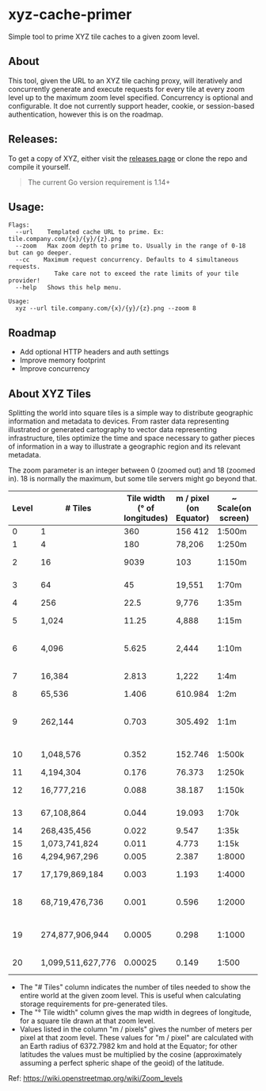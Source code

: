 # xyz-cache-primer
Simple tool to prime XYZ tile caches to a given zoom level.

## About
This tool, given the URL to an XYZ tile caching proxy, will iteratively and
concurrently generate and execute requests for every tile at every zoom level
up to the maximum zoom level specified. Concurrency is optional and configurable.
It doe not currently support header, cookie, or session-based authentication,
however this is on the roadmap.

## Releases:
To get a copy of XYZ, either visit the [releases page](https://github.com/dechristopher/xyz-cache-primer/releases)
or clone the repo and compile it yourself. 

> The current Go version requirement is 1.14+

## Usage:
```
Flags:
  --url    Templated cache URL to prime. Ex: tile.company.com/{x}/{y}/{z}.png
  --zoom   Max zoom depth to prime to. Usually in the range of 0-18 but can go deeper.
  --cc    Maximum request concurrency. Defaults to 4 simultaneous requests.
             Take care not to exceed the rate limits of your tile provider!
  --help   Shows this help menu.

Usage:
  xyz --url tile.company.com/{x}/{y}/{z}.png --zoom 8
```

## Roadmap
* Add optional HTTP headers and auth settings
* Improve memory footprint
* Improve concurrency

## About XYZ Tiles
Splitting the world into square tiles is a simple way to distribute geographic information and metadata to devices.
From raster data representing illustrated or generated cartography to vector data representing infrastructure, tiles
optimize the time and space necessary to gather pieces of information in a way to illustrate a geographic region and
its relevant metadata.

The zoom parameter is an integer between 0 (zoomed out) and 18 (zoomed in). 18 is normally the maximum, but some tile
servers might go beyond that.

| Level | # Tiles | Tile width (° of longitudes) | m / pixel (on Equator) | ~ Scale(on screen) | Examples of areas to represent|
|-------|---------|------------------------------|------------------------|--------------------|-------------------------------|
| 0 | 1 |360 |156 412 |1:500m |whole world |
|1 | 4 | 180 | 78,206 | 1:250m |
|2 | 16 | 9039 | 103 | 1:150m | subcontinental area |
|3 | 64 | 45 | 19,551 | 1:70m | largest country |
|4 | 256 | 22.5 | 9,776 | 1:35m |
|5 | 1,024 | 11.25 | 4,888 | 1:15m | large African country |
|6 | 4,096 | 5.625 | 2,444 | 1:10m | large European country |
|7 | 16,384 | 2.813 | 1,222 | 1:4m | small country, US state |
|8 | 65,536 | 1.406 | 610.984 | 1:2m |
|9 | 262,144 | 0.703 | 305.492 | 1:1m | wide area, large metropolitan area |
|10 | 1,048,576 | 0.352 | 152.746 | 1:500k | metropolitan area |
|11 | 4,194,304 | 0.176 | 76.373 | 1:250k | city |
|12 | 16,777,216 | 0.088 | 38.187 | 1:150k | town, or city district |
|13 | 67,108,864 | 0.044 | 19.093 | 1:70k | village, or suburb |
|14 | 268,435,456 | 0.022 | 9.547 | 1:35k |
|15 | 1,073,741,824 | 0.011 | 4.773 | 1:15k | small road |
|16 | 4,294,967,296 | 0.005 | 2.387 | 1:8000 | street |
|17 | 17,179,869,184 | 0.003 | 1.193 | 1:4000 | block, park, addresses |
|18 | 68,719,476,736 | 0.001 | 0.596 | 1:2000 | some buildings, trees |
|19 | 274,877,906,944 | 0.0005 | 0.298 | 1:1000 | local highway and crossing details |
|20 | 1,099,511,627,776 | 0.00025 | 0.149 | 1:500 | A mid-sized building |

- The "# Tiles" column indicates the number of tiles needed to show the entire world at the given zoom level.
This is useful when calculating storage requirements for pre-generated tiles.
- The "° Tile width" column gives the map width in degrees of longitude, for a square tile drawn at that zoom level.
- Values listed in the column "m / pixels" gives the number of meters per pixel at that zoom level. These values for
"m / pixel" are calculated with an Earth radius of 6372.7982 km and hold at the Equator; for other latitudes the values must be multiplied by the cosine (approximately assuming a perfect spheric shape of the geoid) of the latitude.

Ref: https://wiki.openstreetmap.org/wiki/Zoom_levels